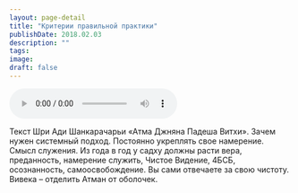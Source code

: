 ```yaml
---
layout: page-detail
title: "Критерии правильной практики"
publishDate: 2018.02.03
description: ""
tags:
image:
draft: false
---
```


<audio title="2018.02.03 - Критерии правильной практики.mp3" src="/upload/iblock/8b5/8b5da39c866319882c3d16b2f9c8f119.mp3" controls=""></audio>

 Текст Шри Ади Шанкарачарьи «Атма Джняна Падеша Витхи». Зачем нужен системный подход. Постоянно укреплять свое намерение. Смысл служения. Из года в год у садху должны расти вера, преданность, намерение служить, Чистое Видение, 4БСБ, осознанность, самоосвобождение. Вы сами отвечаете за свою чистоту. Вивека – отделить Атман от оболочек. 

  
